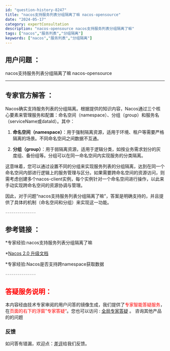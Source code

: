 ```yaml
---
id: "question-history-8247"
title: "nacos支持服务列表分组隔离了嘛 nacos-opensource"
date: "2024-05-17"
category: expertConsultation
description: "nacos-opensource nacos支持服务列表分组隔离了嘛"
tags: ["nacos","服务列表","分组隔离"]
keywords: ["nacos","服务列表","分组隔离"]
---
```


## 用户问题 ： 
 nacos支持服务列表分组隔离了嘛 nacos-opensource 

---------------
## 专家官方解答 ：

Nacos确实支持服务列表的分组隔离。根据提供的知识内容，Nacos通过三个核心要素来管理服务和配置：命名空间（namespace）、分组（group）和服务名（serviceName或dataId）。其中：

1. **命名空间（namespace）**：用于强制隔离资源，适用于环境、租户等需要严格隔离的场景。不同命名空间之间数据不互通。

2. **分组（group）**：用于弱隔离资源，适用于逻辑分类，如按业务需求划分的灰度组、备份组等。分组可以在同一命名空间内实现服务的分类隔离。

这意味着，您可以通过设置不同的分组来实现服务列表的分组隔离，达到在同一个命名空间内部进行逻辑上的服务管理与区分。如果需要跨命名空间的资源访问，则需考虑创建多个nacos-client实例，每个实例针对一个命名空间进行操作，以此来手动实现跨命名空间的资源协调与管理。

因此，对于问题“nacos支持服务列表分组隔离了嘛”，答案是明确支持的，并且提供了具体的机制（命名空间和分组）来实现这一功能。


<font color="#949494">---------------</font> 


## 参考链接 ：

*专家经验:nacos支持服务列表分组隔离了嘛 
 
 *[Nacos 2.0 升级文档](https://nacos.io/docs/latest/upgrading/200-upgrading)
 
 *专家经验:Nacos是否支持跨namespace获取数据 


 <font color="#949494">---------------</font> 
 


## <font color="#FF0000">答疑服务说明：</font> 

本内容经由技术专家审阅的用户问答的镜像生成，我们提供了<font color="#FF0000">专家智能答疑服务</font>，在<font color="#FF0000">页面的右下的浮窗”专家答疑“</font>。您也可以访问 : [全局专家答疑](https://opensource.alibaba.com/chatBot) 。 咨询其他产品的的问题

### 反馈
如问答有错漏，欢迎点：[差评](https://ai.nacos.io/user/feedbackByEnhancerGradePOJOID?enhancerGradePOJOId=13598)给我们反馈。
